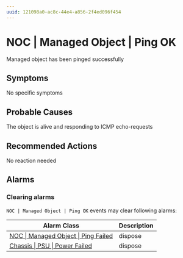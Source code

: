 ```yaml
---
uuid: 121098a0-ac8c-44e4-a856-2f4ed096f454
---
```

# NOC | Managed Object | Ping OK

Managed object has been pinged successfully

## Symptoms

No specific symptoms

## Probable Causes

The object is alive and responding to ICMP echo-requests

## Recommended Actions

No reaction needed

## Alarms

### Clearing alarms

`NOC | Managed Object | Ping OK` events may clear following alarms:

| Alarm Class                                                                                                | Description |
| ---------------------------------------------------------------------------------------------------------- | ----------- |
| [NOC \| Managed Object \| Ping Failed](../../../alarm-classes-reference/noc/managed-object/ping-failed.md) | dispose     |
| [Chassis \| PSU \| Power Failed](../../../alarm-classes-reference/chassis/psu/power-failed.md)             | dispose     |
